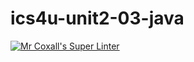 # ics4u-unit2-03-java

[![Mr Coxall's Super Linter](https://github.com/Aidan-Lalonde-Novales/ics4u-unit2-03-java/workflows/Mr%20Coxall's%20Super%20Linter/badge.svg)](https://github.com/Aidan-Lalonde-Novales/ics4u-unit2-03-java/actions/)
